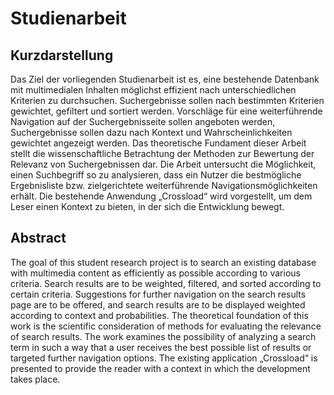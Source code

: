 # Studienarbeit

## Kurzdarstellung
Das Ziel der vorliegenden Studienarbeit ist es, eine bestehende Datenbank mit multimedialen Inhalten möglichst effizient nach unterschiedlichen Kriterien zu durchsuchen.
Suchergebnisse sollen nach bestimmten Kriterien gewichtet, gefiltert und sortiert werden. Vorschläge für eine weiterführende Navigation auf der Suchergebnisseite sollen angeboten werden, Suchergebnisse sollen dazu nach Kontext und Wahrscheinlichkeiten gewichtet angezeigt werden.
Das theoretische Fundament dieser Arbeit stellt die wissenschaftliche Betrachtung der Methoden zur Bewertung der Relevanz von Suchergebnissen dar. Die Arbeit untersucht die Möglichkeit, einen Suchbegriff so zu analysieren, dass ein Nutzer die bestmögliche Ergebnisliste bzw. zielgerichtete weiterführende Navigationsmöglichkeiten erhält.
Die bestehende Anwendung „Crossload“ wird vorgestellt, um dem Leser einen Kontext zu bieten, in der sich die Entwicklung bewegt.

## Abstract
The goal of this student research project is to search an existing database with multimedia content as efficiently as possible according to various criteria.
Search results are to be weighted, filtered, and sorted according to certain criteria. Suggestions for further navigation on the search results page are to be offered, and search results are to be displayed weighted according to context and probabilities.
The theoretical foundation of this work is the scientific consideration of methods for evaluating the relevance of search results. The work examines the possibility of analyzing a search term in such a way that a user receives the best possible list of results or targeted further navigation options.
The existing application „Crossload“ is presented to provide the reader with a context in which the development takes place.
